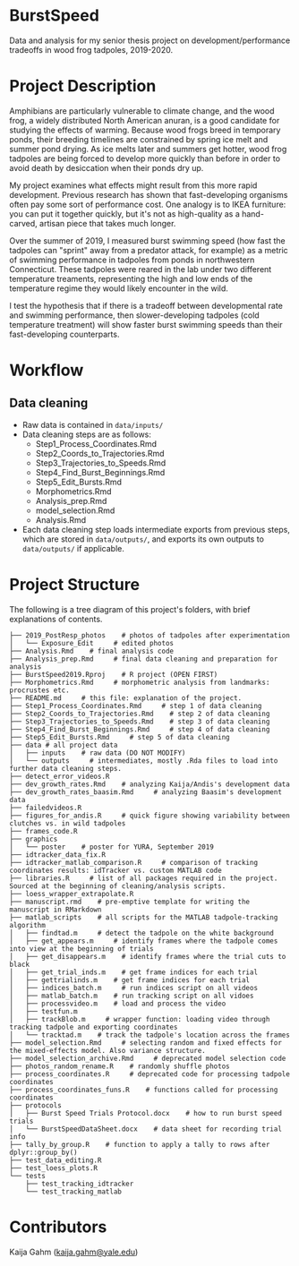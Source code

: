 # BurstSpeed
Data and analysis for my senior thesis project on development/performance tradeoffs in wood frog tadpoles, 2019-2020.

# Project Description
Amphibians are particularly vulnerable to climate change, and the wood frog, a widely distributed North American anuran, is a good candidate for studying the effects of warming. Because wood frogs breed in temporary ponds, their breeding timelines are constrained by spring ice melt and summer pond drying. As ice melts later and summers get hotter, wood frog tadpoles are being forced to develop more quickly than before in order to avoid death by desiccation when their ponds dry up.

My project examines what effects might result from this more rapid development. Previous research has shown that fast-developing organisms often pay some sort of performance cost. One analogy is to IKEA furniture: you can put it together quickly, but it's not as high-quality as a hand-carved, artisan piece that takes much longer.

Over the summer of 2019, I measured burst swimming speed (how fast the tadpoles can "sprint" away from a predator attack, for example) as a metric of swimming performance in tadpoles from ponds in northwestern Connecticut. These tadpoles were reared in the lab under two different temperature treaments, representing the high and low ends of the temperature regime they would likely encounter in the wild.

I test the hypothesis that if there is a tradeoff between developmental rate and swimming performance, then slower-developing tadpoles (cold temperature treatment) will show faster burst swimming speeds than their fast-developing counterparts.

# Workflow
## Data cleaning
* Raw data is contained in `data/inputs/`
* Data cleaning steps are as follows:
    * Step1_Process_Coordinates.Rmd
    * Step2_Coords_to_Trajectories.Rmd
    * Step3_Trajectories_to_Speeds.Rmd
    * Step4_Find_Burst_Beginnings.Rmd
    * Step5_Edit_Bursts.Rmd
    * Morphometrics.Rmd
    * Analysis_prep.Rmd
    * model_selection.Rmd
    * Analysis.Rmd
* Each data cleaning step loads intermediate exports from previous steps, which are stored in `data/outputs/`, and exports its own outputs to `data/outputs/` if applicable.

# Project Structure
The following is a tree diagram of this project's folders, with brief explanations of contents.

```
├── 2019_PostResp_photos    # photos of tadpoles after experimentation
│   └── Exposure_Edit     # edited photos
├── Analysis.Rmd    # final analysis code
├── Analysis_prep.Rmd     # final data cleaning and preparation for analysis
├── BurstSpeed2019.Rproj    # R project (OPEN FIRST)
├── Morphometrics.Rmd     # morphometric analysis from landmarks: procrustes etc.
├── README.md     # this file: explanation of the project.
├── Step1_Process_Coordinates.Rmd     # step 1 of data cleaning
├── Step2_Coords_to_Trajectories.Rmd    # step 2 of data cleaning
├── Step3_Trajectories_to_Speeds.Rmd    # step 3 of data cleaning
├── Step4_Find_Burst_Beginnings.Rmd     # step 4 of data cleaning
├── Step5_Edit_Bursts.Rmd     # step 5 of data cleaning
├── data # all project data
│   ├── inputs    # raw data (DO NOT MODIFY)
│   └── outputs     # intermediates, mostly .Rda files to load into further data cleaning steps.
├── detect_error_videos.R
├── dev_growth_rates.Rmd    # analyzing Kaija/Andis's development data
├── dev_growth_rates_baasim.Rmd     # analyzing Baasim's development data
├── failedvideos.R
├── figures_for_andis.R     # quick figure showing variability between clutches vs. in wild tadpoles
├── frames_code.R
├── graphics
│   └── poster    # poster for YURA, September 2019
├── idtracker_data_fix.R
├── idtracker_matlab_comparison.R     # comparison of tracking coordinates results: idTracker vs. custom MATLAB code
├── libraries.R     # list of all packages required in the project. Sourced at the beginning of cleaning/analysis scripts.
├── loess_wrapper_extrapolate.R
├── manuscript.rmd    # pre-emptive template for writing the manuscript in RMarkdown
├── matlab_scripts    # all scripts for the MATLAB tadpole-tracking algorithm
│   ├── findtad.m     # detect the tadpole on the white background
│   ├── get_appears.m     # identify frames where the tadpole comes into view at the beginning of trials
│   ├── get_disappears.m    # identify frames where the trial cuts to black
│   ├── get_trial_inds.m    # get frame indices for each trial
│   ├── gettrialinds.m    # get frame indices for each trial
│   ├── indices_batch.m     # run indices script on all videos
│   ├── matlab_batch.m    # run tracking script on all vidoes
│   ├── processvideo.m    # load and process the video
│   ├── testfun.m
│   ├── trackBlob.m     # wrapper function: loading video through tracking tadpole and exporting coordinates
│   └── tracktad.m    # track the tadpole's location across the frames 
├── model_selection.Rmd     # selecting random and fixed effects for the mixed-effects model. Also variance structure.
├── model_selection_archive.Rmd     # deprecated model selection code
├── photos_random_rename.R    # randomly shuffle photos
├── process_coordinates.R     # deprecated code for processing tadpole coordinates
├── process_coordinates_funs.R    # functions called for processing coordinates
├── protocols
│   ├── Burst Speed Trials Protocol.docx    # how to run burst speed trials
│   └── BurstSpeedDataSheet.docx    # data sheet for recording trial info
├── tally_by_group.R    # function to apply a tally to rows after dplyr::group_by()
├── test_data_editing.R
├── test_loess_plots.R
└── tests
    ├── test_tracking_idtracker
    └── test_tracking_matlab
```

# Contributors
Kaija Gahm (kaija.gahm@yale.edu)

